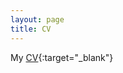 ```yaml
---
layout: page
title: CV
---
```


My [CV](https://www.dropbox.com/s/a85zje7flxzvbs3/ConstanzaSchibber_cv.pdf?dl=0){:target="_blank"}
